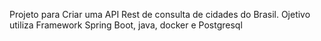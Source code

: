 Projeto para Criar uma API Rest de consulta de cidades do Brasil.
Ojetivo utiliza Framework Spring Boot, java, docker e Postgresql